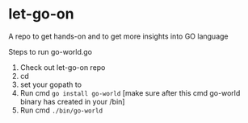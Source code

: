 # let-go-on
A repo to get hands-on and to get more insights into GO language


Steps to run go-world.go
1. Check out let-go-on repo
2. cd <your let-go-on dir>
3. set your gopath to <your let-go-on dir>
4. Run cmd `go install go-world` [make sure after this cmd go-world binary has created in your <let-go-on dir>/bin]
5. Run cmd `./bin/go-world`